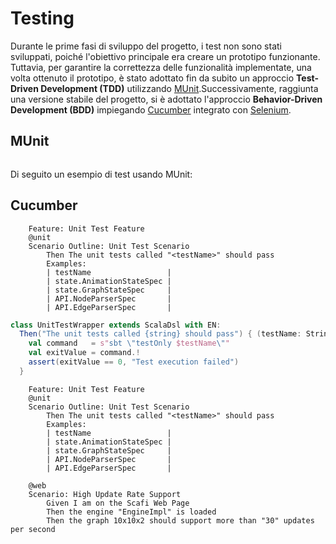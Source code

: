 # Testing

Durante le prime fasi di sviluppo del progetto, i test non sono stati sviluppati, poiché l'obiettivo principale era creare un prototipo funzionante. Tuttavia, per garantire la correttezza delle funzionalità implementate, una volta ottenuto il prototipo, è stato adottato fin da subito un approccio **Test-Driven Development (TDD)** utilizzando [MUnit](https://scalameta.org/munit/).Successivamente, raggiunta una versione stabile del progetto, si è adottato l'approccio **Behavior-Driven Development (BDD)** impiegando [Cucumber](https://cucumber.io/) integrato con [Selenium](https://www.selenium.dev/).

## MUnit

```scala
```

Di seguito un esempio di test usando MUnit:

## Cucumber

```gherkin
    Feature: Unit Test Feature
    @unit
    Scenario Outline: Unit Test Scenario
        Then The unit tests called "<testName>" should pass
        Examples:
        | testName                 |
        | state.AnimationStateSpec |
        | state.GraphStateSpec     |
        | API.NodeParserSpec       |
        | API.EdgeParserSpec       |
```

```scala
class UnitTestWrapper extends ScalaDsl with EN:
  Then("The unit tests called {string} should pass") { (testName: String) =>
    val command   = s"sbt \"testOnly $testName\""
    val exitValue = command.!
    assert(exitValue == 0, "Test execution failed")
  }
```

```gherkin
    Feature: Unit Test Feature
    @unit
    Scenario Outline: Unit Test Scenario
        Then The unit tests called "<testName>" should pass
        Examples:
        | testName                 |
        | state.AnimationStateSpec |
        | state.GraphStateSpec     |
        | API.NodeParserSpec       |
        | API.EdgeParserSpec       |
```

```gherkin
    @web
    Scenario: High Update Rate Support
        Given I am on the Scafi Web Page
        Then the engine "EngineImpl" is loaded
        Then the graph 10x10x2 should support more than "30" updates per second
```
